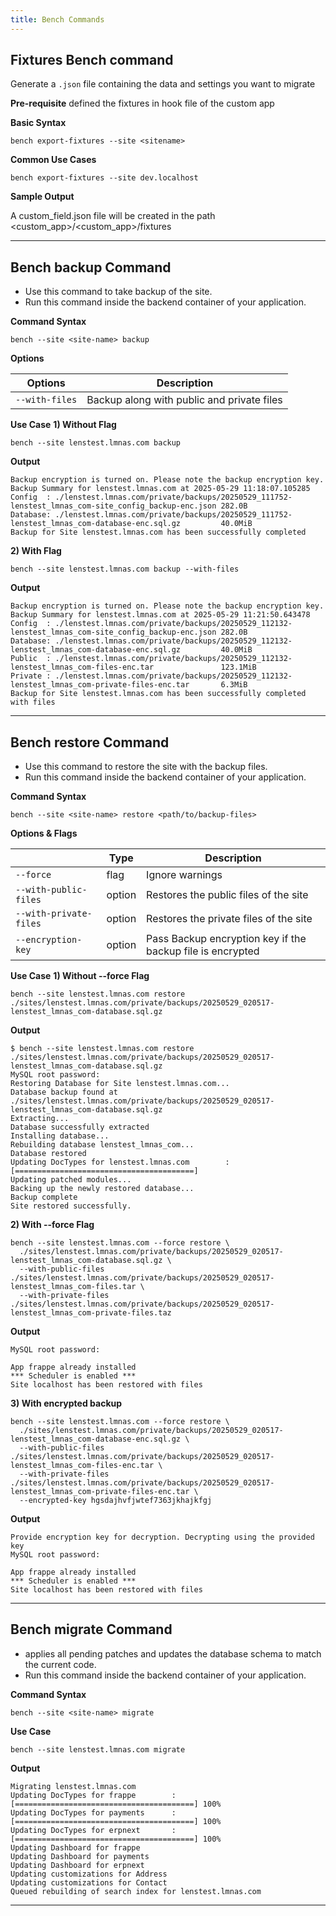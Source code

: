 ```yaml
---
title: Bench Commands
---
```


## Fixtures Bench command
Generate a `.json` file containing the data and settings you want to migrate

**Pre-requisite**
defined the fixtures in hook file of the custom app

**Basic Syntax**
```
bench export-fixtures --site <sitename>
```
**Common Use Cases**
```
bench export-fixtures --site dev.localhost
```

**Sample Output**

A custom_field.json file will be created in the path <custom_app>/<custom_app>/fixtures

---
## Bench backup Command
* Use this command to take backup of the site.
* Run this command inside the backend container of your application.

**Command Syntax**
```
bench --site <site-name> backup
```
**Options**

| Options    | Description|
| --------- |------------------- |
| `--with-files`  | Backup along with public and private files |

**Use Case**
**1) Without Flag**
```
bench --site lenstest.lmnas.com backup
```
**Output**
```
Backup encryption is turned on. Please note the backup encryption key.
Backup Summary for lenstest.lmnas.com at 2025-05-29 11:18:07.105285
Config  : ./lenstest.lmnas.com/private/backups/20250529_111752-lenstest_lmnas_com-site_config_backup-enc.json 282.0B
Database: ./lenstest.lmnas.com/private/backups/20250529_111752-lenstest_lmnas_com-database-enc.sql.gz         40.0MiB
Backup for Site lenstest.lmnas.com has been successfully completed
```
**2) With Flag**
```
bench --site lenstest.lmnas.com backup --with-files
```
**Output**
```
Backup encryption is turned on. Please note the backup encryption key.
Backup Summary for lenstest.lmnas.com at 2025-05-29 11:21:50.643478
Config  : ./lenstest.lmnas.com/private/backups/20250529_112132-lenstest_lmnas_com-site_config_backup-enc.json 282.0B
Database: ./lenstest.lmnas.com/private/backups/20250529_112132-lenstest_lmnas_com-database-enc.sql.gz         40.0MiB
Public  : ./lenstest.lmnas.com/private/backups/20250529_112132-lenstest_lmnas_com-files-enc.tar               123.1MiB
Private : ./lenstest.lmnas.com/private/backups/20250529_112132-lenstest_lmnas_com-private-files-enc.tar       6.3MiB
Backup for Site lenstest.lmnas.com has been successfully completed with files
```
---
## Bench restore Command
* Use this command to restore the site with the backup files.
* Run this command inside the backend container of your application.

**Command Syntax**
```
bench --site <site-name> restore <path/to/backup-files> 
```
**Options & Flags**

|               | Type               | Description|
| --------------|------------------- |------------------- |
| `--force`     |    flag            | Ignore warnings |
| `--with-public-files`  | option | Restores the public files of the site|
| `--with-private-files`  | option |Restores the private files of the site |
| `--encryption-key`  | option | Pass Backup encryption key if the backup file is encrypted |

**Use Case**
**1) Without --force Flag**
```
bench --site lenstest.lmnas.com restore ./sites/lenstest.lmnas.com/private/backups/20250529_020517-lenstest_lmnas_com-database.sql.gz

```
**Output**
```
$ bench --site lenstest.lmnas.com restore ./sites/lenstest.lmnas.com/private/backups/20250529_020517-lenstest_lmnas_com-database.sql.gz
MySQL root password:
Restoring Database for Site lenstest.lmnas.com...
Database backup found at ./sites/lenstest.lmnas.com/private/backups/20250529_020517-lenstest_lmnas_com-database.sql.gz
Extracting...
Database successfully extracted
Installing database...
Rebuilding database lenstest_lmnas_com...
Database restored
Updating DocTypes for lenstest.lmnas.com        : [========================================]
Updating patched modules...
Backing up the newly restored database...
Backup complete
Site restored successfully.
```
**2) With --force Flag**
```
bench --site lenstest.lmnas.com --force restore \
  ./sites/lenstest.lmnas.com/private/backups/20250529_020517-lenstest_lmnas_com-database.sql.gz \
  --with-public-files ./sites/lenstest.lmnas.com/private/backups/20250529_020517-lenstest_lmnas_com-files.tar \
  --with-private-files ./sites/lenstest.lmnas.com/private/backups/20250529_020517-lenstest_lmnas_com-private-files.taz
```
**Output**
```
MySQL root password:  

App frappe already installed  
*** Scheduler is enabled ***  
Site localhost has been restored with files
```
**3) With encrypted backup**
```
bench --site lenstest.lmnas.com --force restore \
  ./sites/lenstest.lmnas.com/private/backups/20250529_020517-lenstest_lmnas_com-database-enc.sql.gz \
  --with-public-files ./sites/lenstest.lmnas.com/private/backups/20250529_020517-lenstest_lmnas_com-files-enc.tar \
  --with-private-files ./sites/lenstest.lmnas.com/private/backups/20250529_020517-lenstest_lmnas_com-private-files-enc.tar \
  --encrypted-key hgsdajhvfjwtef7363jkhajkfgj
```
**Output**
```
Provide encryption key for decryption. Decrypting using the provided key
MySQL root password:  

App frappe already installed  
*** Scheduler is enabled ***  
Site localhost has been restored with files
```
---
## Bench migrate Command
* applies all pending patches and updates the database schema to match the current code.
* Run this command inside the backend container of your application.

**Command Syntax**
```
bench --site <site-name> migrate
```
**Use Case**
```
bench --site lenstest.lmnas.com migrate
```
**Output**
```
Migrating lenstest.lmnas.com
Updating DocTypes for frappe        : [========================================] 100%
Updating DocTypes for payments      : [========================================] 100%
Updating DocTypes for erpnext       : [========================================] 100%
Updating Dashboard for frappe
Updating Dashboard for payments
Updating Dashboard for erpnext
Updating customizations for Address
Updating customizations for Contact
Queued rebuilding of search index for lenstest.lmnas.com
```
---